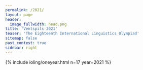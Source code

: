 ```yaml
---
permalink: /2021/
layout: page
header:
  image_fullwidth: head.png
title: 'Ventspils 2021'
teaser: 'The Eighteenth International Linguistics Olympiad'
sitemap: false
past_contest: true
sidebar: right
---
```


{% include ioling/oneyear.html n=17 year=2021 %}